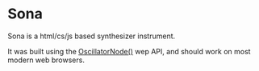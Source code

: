 # Sona

Sona is a html/cs/js based synthesizer instrument.

It was built using the [OscillatorNode()](https://developer.mozilla.org/en-US/docs/Web/API/OscillatorNode) wep API, and should work on most modern web browsers.
